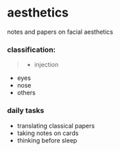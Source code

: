 # aesthetics
notes and papers on facial aesthetics
### classification:

> - injection
- eyes
- nose
- others

### daily tasks
- translating classical papers
- taking notes on cards
- thinking before sleep
